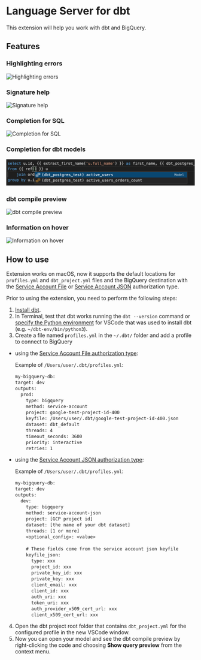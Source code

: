 # Language Server for dbt

This extension will help you work with dbt and BigQuery.

## Features

### Highlighting errors

![Highlighting errors](images/HighlightingErrors.png)

### Signature help

![Signature help](images/SignatureHelp.png)

### Completion for SQL

![Completion for SQL](images/Completion.png)

### Completion for dbt models

![Completion for dbt models](images/CompletionForModels.png)

### dbt compile preview

![dbt compile preview](images/dbtCompilePreview.png)

### Information on hover

![Information on hover](images/InformationOnHover.png)

## How to use

Extension works on macOS, now it supports the default locations for `profiles.yml` and `dbt_project.yml` files and the BigQuery destination with the [Service Account File](https://docs.getdbt.com/reference/warehouse-profiles/bigquery-profile#service-account-file) or [Service Account JSON](https://docs.getdbt.com/reference/warehouse-profiles/bigquery-profile#service-account-json) authorization type.

Prior to using the extension, you need to perform the following steps:
1. [Install dbt](https://docs.getdbt.com/dbt-cli/installation).
2. In Terminal, test that dbt works running the `dbt --version` command or [specify the Python environment](https://code.visualstudio.com/docs/python/environments#_manually-specify-an-interpreter) for VSCode that was used to install dbt (e.g. `~/dbt-env/bin/python3`).
3. Create a file named `profiles.yml` in the `~/.dbt/` folder and add a profile to connect to BigQuery
  - using the [Service Account File authorization type](https://docs.getdbt.com/reference/warehouse-profiles/bigquery-profile#service-account-file):

      Example of `/Users/user/.dbt/profiles.yml`:
      ``` 
      my-bigquery-db:
      target: dev
      outputs:
        prod:
          type: bigquery
          method: service-account
          project: google-test-project-id-400
          keyfile: /Users/user/.dbt/google-test-project-id-400.json
          dataset: dbt_default
          threads: 4
          timeout_seconds: 3600
          priority: interactive
          retries: 1
      ```

  - using the [Service Account JSON authorization type](https://docs.getdbt.com/reference/warehouse-profiles/bigquery-profile#service-account-json):

      Example of `/Users/user/.dbt/profiles.yml`:
      ``` 
      my-bigquery-db:
      target: dev
      outputs:
        dev:
          type: bigquery
          method: service-account-json
          project: [GCP project id]
          dataset: [the name of your dbt dataset]
          threads: [1 or more]
          <optional_config>: <value>

          # These fields come from the service account json keyfile
          keyfile_json:
            type: xxx
            project_id: xxx
            private_key_id: xxx
            private_key: xxx
            client_email: xxx
            client_id: xxx
            auth_uri: xxx
            token_uri: xxx
            auth_provider_x509_cert_url: xxx
            client_x509_cert_url: xxx
      ```

4. Open the dbt project root folder that contains `dbt_project.yml` for the configured profile in the new VSCode window.
5. Now you can open your model and see the dbt compile preview by right-clicking the code and choosing **Show query preview** from the context menu.
